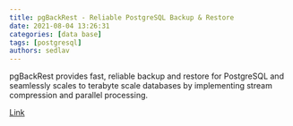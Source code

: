 ```yaml
---
title: pgBackRest - Reliable PostgreSQL Backup & Restore
date: 2021-08-04 13:26:31
categories: [data base]
tags: [postgresql]
authors: sedlav
---
```


pgBackRest provides fast, reliable backup and restore for PostgreSQL and seamlessly scales to terabyte scale databases by implementing stream compression and parallel processing.

[Link](https://pgbackrest.org/)
